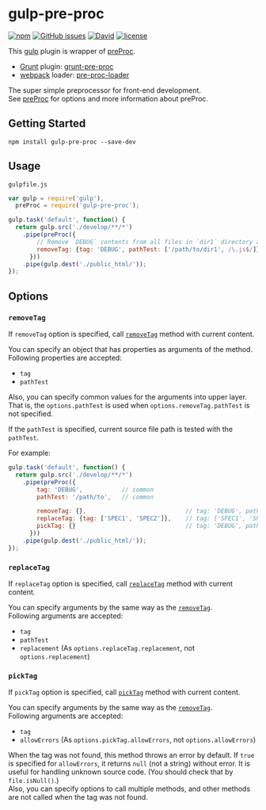 # gulp-pre-proc

[![npm](https://img.shields.io/npm/v/gulp-pre-proc.svg)](https://www.npmjs.com/package/gulp-pre-proc) [![GitHub issues](https://img.shields.io/github/issues/anseki/gulp-pre-proc.svg)](https://github.com/anseki/gulp-pre-proc/issues) [![David](https://img.shields.io/david/anseki/gulp-pre-proc.svg)](package.json) [![license](https://img.shields.io/badge/license-MIT-blue.svg)](LICENSE-MIT)

This [gulp](http://gulpjs.com/) plugin is wrapper of [preProc](https://github.com/anseki/pre-proc).

* [Grunt](http://gruntjs.com/) plugin: [grunt-pre-proc](https://github.com/anseki/grunt-pre-proc)
* [webpack](https://webpack.js.org/) loader: [pre-proc-loader](https://github.com/anseki/pre-proc-loader)

The super simple preprocessor for front-end development.  
See [preProc](https://github.com/anseki/pre-proc) for options and more information about preProc.

## Getting Started

```shell
npm install gulp-pre-proc --save-dev
```

## Usage

`gulpfile.js`

```js
var gulp = require('gulp'),
  preProc = require('gulp-pre-proc');

gulp.task('default', function() {
  return gulp.src('./develop/**/*')
    .pipe(preProc({
        // Remove `DEBUG` contents from all files in `dir1` directory and all JS files.
        removeTag: {tag: 'DEBUG', pathTest: ['/path/to/dir1', /\.js$/]}
      }))
    .pipe(gulp.dest('./public_html/'));
});
```

## Options

### `removeTag`

If `removeTag` option is specified, call [`removeTag`](https://github.com/anseki/pre-proc#removetag) method with current content.

You can specify an object that has properties as arguments of the method.  
Following properties are accepted:

- `tag`
- `pathTest`

Also, you can specify common values for the arguments into upper layer. That is, the `options.pathTest` is used when `options.removeTag.pathTest` is not specified.

If the `pathTest` is specified, current source file path is tested with the `pathTest`.

For example:

```js
gulp.task('default', function() {
  return gulp.src('./develop/**/*')
    .pipe(preProc({
        tag: 'DEBUG',           // common
        pathTest: '/path/to',   // common

        removeTag: {},                            // tag: 'DEBUG', pathTest: '/path/to'
        replaceTag: {tag: ['SPEC1', 'SPEC2']},    // tag: ['SPEC1', 'SPEC2'], pathTest: '/path/to'
        pickTag: {}                               // tag: 'DEBUG', pathTest: '/path/to'
      }))
    .pipe(gulp.dest('./public_html/'));
});
```

### `replaceTag`

If `replaceTag` option is specified, call [`replaceTag`](https://github.com/anseki/pre-proc#replacetag) method with current content.

You can specify arguments by the same way as the [`removeTag`](#removetag).  
Following arguments are accepted:

- `tag`
- `pathTest`
- `replacement` (As `options.replaceTag.replacement`, not `options.replacement`)

### `pickTag`

If `pickTag` option is specified, call [`pickTag`](https://github.com/anseki/pre-proc#picktag) method with current content.

You can specify arguments by the same way as the [`removeTag`](#removetag).  
Following arguments are accepted:

- `tag`
- `allowErrors` (As `options.pickTag.allowErrors`, not `options.allowErrors`)

When the tag was not found, this method throws an error by default. If `true` is specified for `allowErrors`, it returns `null` (not a string) without error. It is useful for handling unknown source code. (You should check that by `file.isNull()`.)  
Also, you can specify options to call multiple methods, and other methods are not called when the tag was not found.
